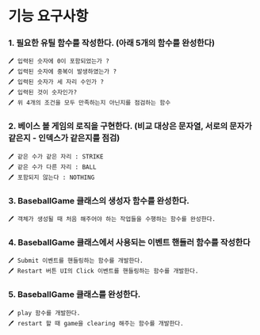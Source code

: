 # 기능 요구사항

### 1. 필요한 유틸 함수를 작성한다. (아래 5개의 함수를 완성한다)

    🖊 입력된 숫자에 0이 포함되었는가 ?
    🖊 입력된 숫자에 중복이 발생하였는가 ?
    🖊 입력된 숫자가 세 자리 수인가 ?
    🖊 입력된 것이 숫자인가?
    🖊 위 4개의 조건을 모두 만족하는지 아닌지를 점검하는 함수

### 2. 베이스 볼 게임의 로직을 구현한다. (비교 대상은 문자열, 서로의 문자가 같은지 - 인덱스가 같은지를 점검)

    🖊 같은 수가 같은 자리 : STRIKE
    🖊 같은 수가 다른 자리 : BALL
    🖊 포함되지 않는다 : NOTHING

### 3. BaseballGame 클래스의 생성자 함수를 완성한다.

    🖊 객체가 생성될 때 처음 해주어야 하는 작업들을 수행하는 함수를 완성한다.

### 4. BaseballGame 클래스에서 사용되는 이벤트 핸들러 함수를 작성한다

    🖊 Submit 이벤트를 핸들링하는 함수를 개발한다.
    🖊 Restart 버튼 UI의 Click 이벤트를 핸들링하는 함수를 개발한다.

### 5. BaseballGame 클래스를 완성한다.

    🖊 play 함수를 개발한다.
    🖊 restart 할 때 game을 clearing 해주는 함수를 개발한다.

